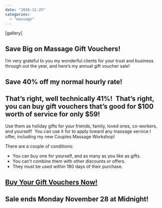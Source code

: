 ```yaml
---
date: "2016-11-25"
categories: 
  - "massage"
---
```


\[gallery\]

## **Save Big on Massage Gift Vouchers!**  

I’m very grateful to you my wonderful clients for your trust and business through out the year, and here’s my annual gift voucher sale!  

## Save 40% off my normal hourly rate!  

## That’s right, well technically 41%!  That’s right, you can buy gift vouchers that’s good for $100 worth of service for only $59!

Use them as holiday gifts for your friends, family, loved ones, co-workers, and yourself!  You can use it for to apply toward any massage service I offer, including my new Couples Massage Workshop!

There are a couple of conditions:

- You can buy one for yourself, and as many as you like as gifts.
- You can’t combine them with other discounts or offers.
- They must be used within 180 days of their purchase.

## **[Buy Your Gift Vouchers Now!](http://paulbrownmassagetherapy.fullslate.com/go/1601/Holiday-Gift-Voucher)**

## Sale ends Monday November 28 at Midnight!
